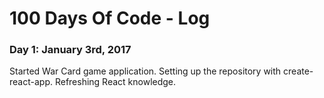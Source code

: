 # 100 Days Of Code - Log

### Day 1: January 3rd, 2017
Started War Card game application. Setting up the repository with create-react-app. Refreshing React knowledge.
